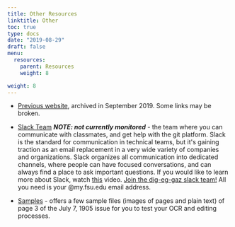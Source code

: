 ```yaml
---
title: Other Resources
linktitle: Other
toc: true
type: docs
date: "2019-08-29"
draft: false
menu:
  resources:
    parent: Resources
    weight: 8

weight: 8
---
```

- [Previous website](https://dig-eg-gaz.github.io/old-site/), archived in September 2019. Some links may be broken.

- [Slack Team](dig-eg-gaz.slack.com) ***NOTE: not currently monitored*** - the team where you can communicate with classmates, and get help with the git platform. Slack is the standard for communication in technical teams, but it's gaining traction as an email replacement in a very wide variety of companies and organizations. Slack organizes all communication into dedicated channels, where people can have focused conversations, and can always find a place to ask important questions. If you would like to learn more about Slack, watch [this](https://www.youtube.com/watch?v=B6zVzWU95Sw) video. [Join the dig-eg-gaz slack team!](http://dig-eg-gaz.slack.com) All you need is your @my.fsu.edu email address.

- [Samples](https://github.com/dig-eg-gaz/samples) - offers a few sample files (images of pages and plain text) of page 3 of the July 7, 1905 issue for you to test your OCR and editing processes.